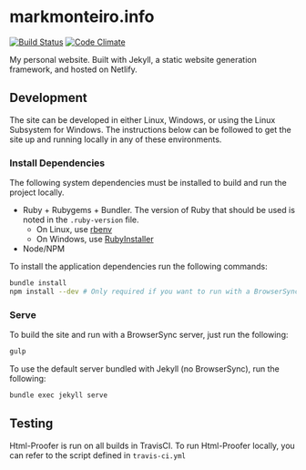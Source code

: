 # markmonteiro.info

[![Build Status](https://travis-ci.org/mark-monteiro/mark-monteiro.github.io.svg)](https://travis-ci.org/mark-monteiro/mark-monteiro.github.io)
[![Code Climate](https://codeclimate.com/github/mark-monteiro/mark-monteiro.github.io/badges/gpa.svg)](https://codeclimate.com/github/mark-monteiro/mark-monteiro.github.io)

My personal website. Built with Jekyll, a static website generation framework, and hosted on Netlify.

## Development

The site can be developed in either Linux, Windows, or using the Linux Subsystem for Windows. The instructions below can be followed to get the site up and running locally in any of these environments.

### Install Dependencies

The following system dependencies must be installed to build and run the project locally.

- Ruby + Rubygems + Bundler. The version of Ruby that should be used is noted in the `.ruby-version` file.
  - On Linux, use [rbenv](https://github.com/rbenv/rbenv)
  - On Windows, use [RubyInstaller](https://rubyinstaller.org/)
- Node/NPM

To install the application dependencies run the following commands:

```bash
bundle install
npm install --dev # Only required if you want to run with a BrowserSync server
```

### Serve

To build the site and run with a BrowserSync server, just run the following:

```bash
gulp
```

To use the default server bundled with Jekyll (no BrowserSync), run the following:

```bash
bundle exec jekyll serve
```

## Testing

Html-Proofer is run on all builds in TravisCI. To run Html-Proofer locally, you can refer to the script defined in `travis-ci.yml`
